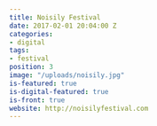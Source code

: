 ```yaml
---
title: Noisily Festival
date: 2017-02-01 20:04:00 Z
categories:
- digital
tags:
- festival
position: 3
image: "/uploads/noisily.jpg"
is-featured: true
is-digital-featured: true
is-front: true
website: http://noisilyfestival.com
---
```


